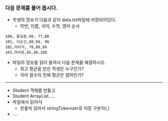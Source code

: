 ### 다음 문제를 풀어 봅시다.
- 학생의  정보가 다음과 같이 data.txt파일에 저장되어있다.
    - 학번, 이름, 국어, 수학, 영어 순서

```
100, 홍길동,90, 77,88
101, 이순신,88,94, 90
102,타이거, 78,88,99
103,라이온,85,90,100
```



- 파일의 정보를 읽어 들여서 다음 문제를 해결하시오.
    - 최고 평균을 받은 학생은 누구인가?
    - 국어 점수의 전체 평균은 얼마인가?
--------------------------------------------------------------
- Student 객체를 만들고
- Student ArrayList.....
- 파일에서 읽어서
    -  한줄씩 읽어서 stringTokenizer로 저장 구분자(,)
-  ....

